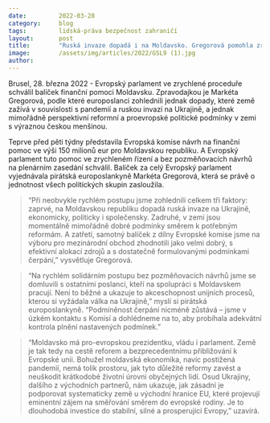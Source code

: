 ```yaml
---
date:         2022-03-28
category:     blog
tags:         lidská-práva bezpečnost zahraničí
layout:       post
title:        "Ruská invaze dopadá i na Moldavsko. Gregorová pomohla zrychleně prosadit finanční balíček"
image:        /assets/img/articles/2022/GSL9 (1).jpg
author:       
---
```


Brusel, 28. března 2022 - Evropský parlament ve zrychlené proceduře schválil balíček finanční pomoci Moldavsku. Zpravodajkou je Markéta Gregorová, podle které europoslanci zohlednili jednak dopady, které země zažívá v souvislosti s pandemií a ruskou invazí na Ukrajině, a jednak mimořádně perspektivní reformní a proevropské politické podmínky v zemi s výraznou českou menšinou.

Teprve před pěti týdny představila Evropská komise návrh na finanční pomoc ve výši 150 milionů eur pro Moldavskou republiku. A Evropský parlament tuto pomoc ve zrychleném řízení a bez pozměňovacích návrhů na plenárním zasedání schválil. Balíček za celý Evropský parlament vyjednávala pirátská europoslankyně Markéta Gregorová, která se právě o jednotnost všech politických skupin zasloužila.

> “Při neobvykle rychlém postupu jsme zohlednili celkem tři faktory: zaprvé, na Moldavskou republiku dopadá ruská invaze na Ukrajině, ekonomicky, politicky i společensky. Zadruhé, v zemi jsou momentálně mimořádně dobré podmínky směrem k potřebným reformám. A zatřetí, samotný balíček z dílny Evropské komise jsme na výboru pro mezinárodní obchod zhodnotili jako velmi dobrý, s efektivní alokací zdrojů a s dostatečně formulovanými podmínkami čerpání,” vysvětluje Gregorová.

> “Na rychlém solidárním postupu bez pozměňovacích návrhů jsme se domluvili s ostatními poslanci, kteří na spolupráci s Moldavskem pracují. Není to běžné a ukazuje to akceschopnost unijních procesů, kterou si vyžádala válka na Ukrajině,” myslí si pirátská europoslankyně. “Podmíněnost čerpání nicméně zůstává – jsme v úzkém kontaktu s Komisí a dohlédneme na to, aby probíhala adekvátní kontrola plnění nastavených podmínek.”

> “Moldavsko má pro-evropskou prezidentku, vládu i parlament. Země je tak tedy na cestě reforem a bezprecedentnímu přibližování k Evropské unii. Bohužel moldavská ekonomika, navíc postižená pandemií, nemá tolik prostoru, jak tyto důležité reformy zavést a neuškodit krátkodobé životní úrovni obyčejných lidí. Osud Ukrajiny, dalšího z východních partnerů, nám ukazuje, jak zásadní je podporovat systematicky země u východní hranice EU, které projevují eminentní zájem na směřování směrem do evropské rodiny. Je to dlouhodobá investice do stabilní, silné a prosperující Evropy,” uzavírá.


